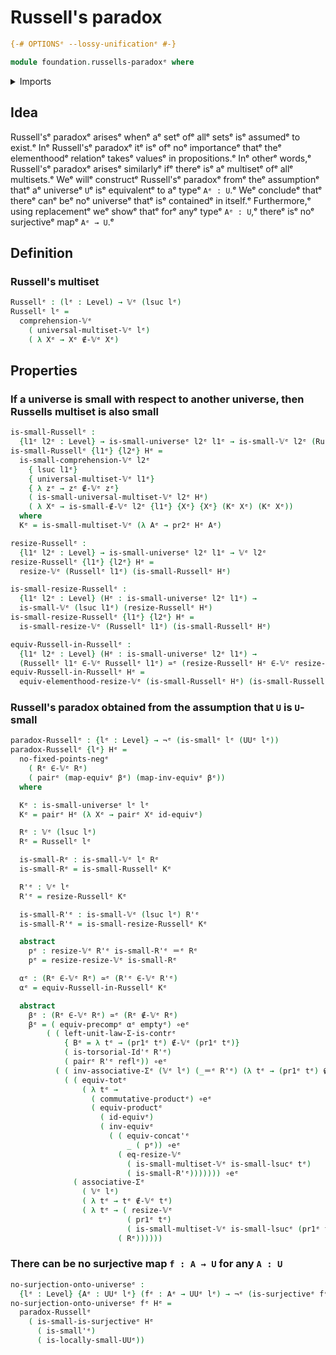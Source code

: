 # Russell's paradox

```agda
{-# OPTIONSᵉ --lossy-unificationᵉ #-}

module foundation.russells-paradoxᵉ where
```

<details><summary>Imports</summary>

```agda
open import foundation.dependent-pair-typesᵉ
open import foundation.functoriality-cartesian-product-typesᵉ
open import foundation.identity-typesᵉ
open import foundation.locally-small-typesᵉ
open import foundation.negationᵉ
open import foundation.small-typesᵉ
open import foundation.small-universesᵉ
open import foundation.surjective-mapsᵉ
open import foundation.torsorial-type-familiesᵉ
open import foundation.type-arithmetic-cartesian-product-typesᵉ
open import foundation.type-arithmetic-dependent-pair-typesᵉ
open import foundation.universal-property-equivalencesᵉ
open import foundation.universe-levelsᵉ

open import foundation-core.contractible-typesᵉ
open import foundation-core.empty-typesᵉ
open import foundation-core.equivalencesᵉ
open import foundation-core.functoriality-dependent-pair-typesᵉ

open import trees.multisetsᵉ
open import trees.small-multisetsᵉ
open import trees.universal-multisetᵉ
```

</details>

## Idea

Russell'sᵉ paradoxᵉ arisesᵉ whenᵉ aᵉ setᵉ ofᵉ allᵉ setsᵉ isᵉ assumedᵉ to exist.ᵉ Inᵉ
Russell'sᵉ paradoxᵉ itᵉ isᵉ ofᵉ noᵉ importanceᵉ thatᵉ theᵉ elementhoodᵉ relationᵉ takesᵉ
valuesᵉ in propositions.ᵉ Inᵉ otherᵉ words,ᵉ Russell'sᵉ paradoxᵉ arisesᵉ similarlyᵉ ifᵉ
thereᵉ isᵉ aᵉ multisetᵉ ofᵉ allᵉ multisets.ᵉ Weᵉ willᵉ constructᵉ Russell'sᵉ paradoxᵉ fromᵉ
theᵉ assumptionᵉ thatᵉ aᵉ universeᵉ `U`ᵉ isᵉ equivalentᵉ to aᵉ typeᵉ `Aᵉ : U`.ᵉ Weᵉ concludeᵉ
thatᵉ thereᵉ canᵉ beᵉ noᵉ universeᵉ thatᵉ isᵉ containedᵉ in itself.ᵉ Furthermore,ᵉ using
replacementᵉ weᵉ showᵉ thatᵉ forᵉ anyᵉ typeᵉ `Aᵉ : U`,ᵉ thereᵉ isᵉ noᵉ surjectiveᵉ mapᵉ
`Aᵉ → U`.ᵉ

## Definition

### Russell's multiset

```agda
Russellᵉ : (lᵉ : Level) → 𝕍ᵉ (lsuc lᵉ)
Russellᵉ lᵉ =
  comprehension-𝕍ᵉ
    ( universal-multiset-𝕍ᵉ lᵉ)
    ( λ Xᵉ → Xᵉ ∉-𝕍ᵉ Xᵉ)
```

## Properties

### If a universe is small with respect to another universe, then Russells multiset is also small

```agda
is-small-Russellᵉ :
  {l1ᵉ l2ᵉ : Level} → is-small-universeᵉ l2ᵉ l1ᵉ → is-small-𝕍ᵉ l2ᵉ (Russellᵉ l1ᵉ)
is-small-Russellᵉ {l1ᵉ} {l2ᵉ} Hᵉ =
  is-small-comprehension-𝕍ᵉ l2ᵉ
    { lsuc l1ᵉ}
    { universal-multiset-𝕍ᵉ l1ᵉ}
    { λ zᵉ → zᵉ ∉-𝕍ᵉ zᵉ}
    ( is-small-universal-multiset-𝕍ᵉ l2ᵉ Hᵉ)
    ( λ Xᵉ → is-small-∉-𝕍ᵉ l2ᵉ {l1ᵉ} {Xᵉ} {Xᵉ} (Kᵉ Xᵉ) (Kᵉ Xᵉ))
  where
  Kᵉ = is-small-multiset-𝕍ᵉ (λ Aᵉ → pr2ᵉ Hᵉ Aᵉ)

resize-Russellᵉ :
  {l1ᵉ l2ᵉ : Level} → is-small-universeᵉ l2ᵉ l1ᵉ → 𝕍ᵉ l2ᵉ
resize-Russellᵉ {l1ᵉ} {l2ᵉ} Hᵉ =
  resize-𝕍ᵉ (Russellᵉ l1ᵉ) (is-small-Russellᵉ Hᵉ)

is-small-resize-Russellᵉ :
  {l1ᵉ l2ᵉ : Level} (Hᵉ : is-small-universeᵉ l2ᵉ l1ᵉ) →
  is-small-𝕍ᵉ (lsuc l1ᵉ) (resize-Russellᵉ Hᵉ)
is-small-resize-Russellᵉ {l1ᵉ} {l2ᵉ} Hᵉ =
  is-small-resize-𝕍ᵉ (Russellᵉ l1ᵉ) (is-small-Russellᵉ Hᵉ)

equiv-Russell-in-Russellᵉ :
  {l1ᵉ l2ᵉ : Level} (Hᵉ : is-small-universeᵉ l2ᵉ l1ᵉ) →
  (Russellᵉ l1ᵉ ∈-𝕍ᵉ Russellᵉ l1ᵉ) ≃ᵉ (resize-Russellᵉ Hᵉ ∈-𝕍ᵉ resize-Russellᵉ Hᵉ)
equiv-Russell-in-Russellᵉ Hᵉ =
  equiv-elementhood-resize-𝕍ᵉ (is-small-Russellᵉ Hᵉ) (is-small-Russellᵉ Hᵉ)
```

### Russell's paradox obtained from the assumption that `U` is `U`-small

```agda
paradox-Russellᵉ : {lᵉ : Level} → ¬ᵉ (is-smallᵉ lᵉ (UUᵉ lᵉ))
paradox-Russellᵉ {lᵉ} Hᵉ =
  no-fixed-points-negᵉ
    ( Rᵉ ∈-𝕍ᵉ Rᵉ)
    ( pairᵉ (map-equivᵉ βᵉ) (map-inv-equivᵉ βᵉ))
  where

  Kᵉ : is-small-universeᵉ lᵉ lᵉ
  Kᵉ = pairᵉ Hᵉ (λ Xᵉ → pairᵉ Xᵉ id-equivᵉ)

  Rᵉ : 𝕍ᵉ (lsuc lᵉ)
  Rᵉ = Russellᵉ lᵉ

  is-small-Rᵉ : is-small-𝕍ᵉ lᵉ Rᵉ
  is-small-Rᵉ = is-small-Russellᵉ Kᵉ

  R'ᵉ : 𝕍ᵉ lᵉ
  R'ᵉ = resize-Russellᵉ Kᵉ

  is-small-R'ᵉ : is-small-𝕍ᵉ (lsuc lᵉ) R'ᵉ
  is-small-R'ᵉ = is-small-resize-Russellᵉ Kᵉ

  abstract
    pᵉ : resize-𝕍ᵉ R'ᵉ is-small-R'ᵉ ＝ᵉ Rᵉ
    pᵉ = resize-resize-𝕍ᵉ is-small-Rᵉ

  αᵉ : (Rᵉ ∈-𝕍ᵉ Rᵉ) ≃ᵉ (R'ᵉ ∈-𝕍ᵉ R'ᵉ)
  αᵉ = equiv-Russell-in-Russellᵉ Kᵉ

  abstract
    βᵉ : (Rᵉ ∈-𝕍ᵉ Rᵉ) ≃ᵉ (Rᵉ ∉-𝕍ᵉ Rᵉ)
    βᵉ = ( equiv-precompᵉ αᵉ emptyᵉ) ∘eᵉ
        ( ( left-unit-law-Σ-is-contrᵉ
            { Bᵉ = λ tᵉ → (pr1ᵉ tᵉ) ∉-𝕍ᵉ (pr1ᵉ tᵉ)}
            ( is-torsorial-Id'ᵉ R'ᵉ)
            ( pairᵉ R'ᵉ reflᵉ)) ∘eᵉ
          ( ( inv-associative-Σᵉ (𝕍ᵉ lᵉ) (_＝ᵉ R'ᵉ) (λ tᵉ → (pr1ᵉ tᵉ) ∉-𝕍ᵉ (pr1ᵉ tᵉ))) ∘eᵉ
            ( ( equiv-totᵉ
                ( λ tᵉ →
                  ( commutative-productᵉ) ∘eᵉ
                  ( equiv-productᵉ
                    ( id-equivᵉ)
                    ( inv-equivᵉ
                      ( ( equiv-concat'ᵉ
                          _ ( pᵉ)) ∘eᵉ
                        ( eq-resize-𝕍ᵉ
                          ( is-small-multiset-𝕍ᵉ is-small-lsucᵉ tᵉ)
                          ( is-small-R'ᵉ))))))) ∘eᵉ
              ( associative-Σᵉ
                ( 𝕍ᵉ lᵉ)
                ( λ tᵉ → tᵉ ∉-𝕍ᵉ tᵉ)
                ( λ tᵉ → ( resize-𝕍ᵉ
                          ( pr1ᵉ tᵉ)
                          ( is-small-multiset-𝕍ᵉ is-small-lsucᵉ (pr1ᵉ tᵉ))) ＝ᵉ
                        ( Rᵉ))))))
```

### There can be no surjective map `f : A → U` for any `A : U`

```agda
no-surjection-onto-universeᵉ :
  {lᵉ : Level} {Aᵉ : UUᵉ lᵉ} (fᵉ : Aᵉ → UUᵉ lᵉ) → ¬ᵉ (is-surjectiveᵉ fᵉ)
no-surjection-onto-universeᵉ fᵉ Hᵉ =
  paradox-Russellᵉ
    ( is-small-is-surjectiveᵉ Hᵉ
      ( is-small'ᵉ)
      ( is-locally-small-UUᵉ))
```